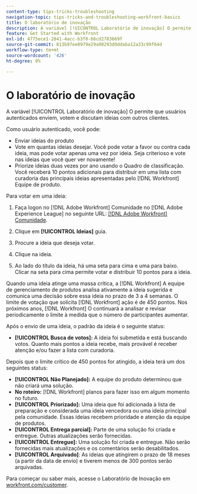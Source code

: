 ```yaml
---
content-type: tips-tricks-troubleshooting
navigation-topic: tips-tricks-and-troubleshooting-workfront-basics
title: O laboratório de inovação
description: A variável [!UICONTROL Laboratório de inovação] O permite que usuários autenticados enviem, votem e discutam ideias com outros clientes.
feature: Get Started with Workfront
exl-id: 4775ece1-2841-4acc-b3f0-66cd2783669f
source-git-commit: 813b97ee0979e29a90293d9ddaba12a33c99f64d
workflow-type: tm+mt
source-wordcount: '426'
ht-degree: 0%

---
```


# O laboratório de inovação

A variável [!UICONTROL Laboratório de inovação] O permite que usuários autenticados enviem, votem e discutam ideias com outros clientes.

Como usuário autenticado, você pode:

* Enviar ideias do produto
* Vote em quantas ideias desejar. Você pode votar a favor ou contra cada ideia, mas pode votar apenas uma vez por ideia. Seja criterioso e vote nas ideias que você quer ver novamente!
* Priorize ideias duas vezes por ano usando o Quadro de classificação. Você receberá 10 pontos adicionais para distribuir em uma lista com curadoria das principais ideias apresentadas pelo [!DNL Workfront] Equipe de produto.

Para votar em uma ideia:

1. Faça logon no [!DNL Adobe Workfront] Comunidade no [!DNL Adobe Experience League] no seguinte URL:  [[!DNL Adobe Workfront] Comunidade](https://experienceleaguecommunities.adobe.com/t5/workfront/ct-p/workfront).

1. Clique em **[!UICONTROL Ideias]** guia.

1. Procure a ideia que deseja votar.
1. Clique na ideia.
1. Ao lado do título da ideia, há uma seta para cima e uma para baixo. Clicar na seta para cima permite votar e distribuir 10 pontos para a ideia.

Quando uma ideia atinge uma massa crítica, a [!DNL Workfront] A equipe de gerenciamento de produtos analisa ativamente a ideia sugerida e comunica uma decisão sobre essa ideia no prazo de 3 a 4 semanas. O limite de votação que solicita [!DNL Workfront] ação é de 450 pontos. Nos próximos anos, [!DNL Workfront] O continuará a analisar e revisar periodicamente o limite à medida que o número de participantes aumentar.

Após o envio de uma ideia, o padrão da ideia é o seguinte status:

* **[!UICONTROL Busca de votos]:** A ideia foi submetida e está buscando votos. Quanto mais pontos a ideia recebe, mais provável é receber atenção e/ou fazer a lista com curadoria.

Depois que o limite crítico de 450 pontos for atingido, a ideia terá um dos seguintes status:

* **[!UICONTROL Não Planejado]:** A equipe do produto determinou que não criará uma solução.
* **No roteiro:** [!DNL Workfront] planos para fazer isso em algum momento no futuro.
* **[!UICONTROL Priorizado]:** Uma ideia que foi adicionada à lista de preparação e considerada uma ideia vencedora ou uma ideia principal pela comunidade. Essas ideias recebem prioridade e atenção da equipe de produtos.
* **[!UICONTROL Entrega parcial]:** Parte de uma solução foi criada e entregue. Outras atualizações serão fornecidas.
* **[!UICONTROL Entregue]:** Uma solução foi criada e entregue. Não serão fornecidas mais atualizações e os comentários serão desabilitados.
* **[!UICONTROL Arquivado]**: As ideias que atingirem o prazo de 18 meses (a partir da data de envio) e tiverem menos de 300 pontos serão arquivadas.

Para começar ou saber mais, acesse o Laboratório de Inovação em  [workfront.com/customer](https://www.workfront.com/customer).
